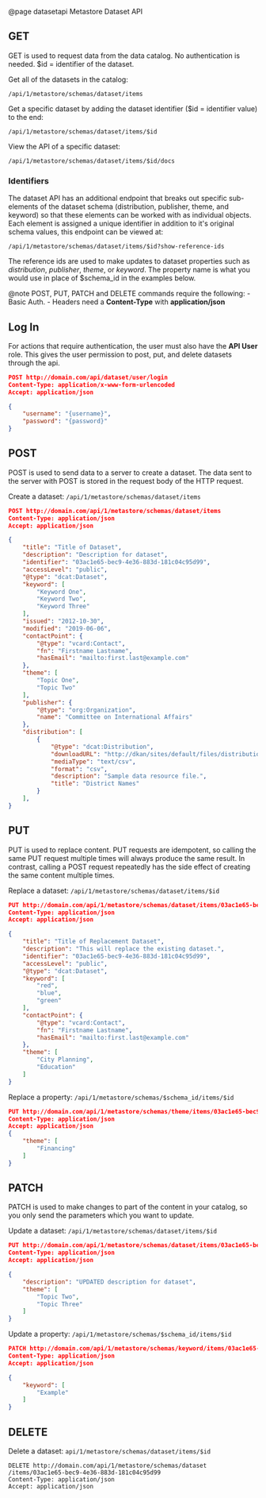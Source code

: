 @page datasetapi Metastore Dataset API


## GET

GET is used to request data from the data catalog. No authentication is needed. $id = identifier of the dataset.

Get all of the datasets in the catalog:

```
​/api​/1​/metastore​/schemas​/dataset​/items
```

Get a specific dataset by adding the dataset identifier ($id = identifier value) to the end:

```
/api​/1​/metastore​/schemas​/dataset​/items​/$id
```

View the API of a specific dataset:

```
​/api​/1​/metastore​/schemas​/dataset​/items​/$id​/docs
```
<h3 id="identifiers">Identifiers</h3>
The dataset API has an additional endpoint that breaks out specific sub-elements
of the dataset schema (distribution, publisher, theme, and keyword) so that these
elements can be worked with as individual objects.
Each element is assigned a unique identifier in addition to it's original schema values,
this endpoint can be viewed at:

```
/api/1/metastore/schemas/dataset/items​/$id?show-reference-ids
```

The reference ids are used to make updates to dataset properties such as *distribution*, *publisher*, *theme*, or *keyword*. The property name is what you would use in place of $schema_id in the examples below.


@note
    POST, PUT, PATCH and DELETE commands require the following:
    - Basic Auth.
    - Headers need a **Content-Type** with **application/json**



## Log In

For actions that require authentication, the user must also have the **API User** role. This gives the user permission to post, put, and delete datasets through the api.

```json
POST http://domain.com/api/dataset/user/login
Content-Type: application/x-www-form-urlencoded
Accept: application/json

{
    "username": "{username}",
    "password": "{password}"
}
```

## POST

POST is used to send data to a server to create a dataset.
The data sent to the server with POST is stored in the request body of the HTTP request.

Create a dataset: `/api​/1​/metastore​/schemas​/dataset/items`

```json
POST http://domain.com/api​/1​/metastore​/schemas​/dataset​/items
Content-Type: application/json
Accept: application/json

{
    "title": "Title of Dataset",
    "description": "Description for dataset",
    "identifier": "03ac1e65-bec9-4e36-883d-181c04c95d99",
    "accessLevel": "public",
    "@type": "dcat:Dataset",
    "keyword": [
        "Keyword One",
        "Keyword Two",
        "Keyword Three"
    ],
    "issued": "2012-10-30",
    "modified": "2019-06-06",
    "contactPoint": {
        "@type": "vcard:Contact",
        "fn": "Firstname Lastname",
        "hasEmail": "mailto:first.last@example.com"
    },
    "theme": [
        "Topic One",
        "Topic Two"
    ],
    "publisher": {
        "@type": "org:Organization",
        "name": "Committee on International Affairs"
    },
    "distribution": [
        {
            "@type": "dcat:Distribution",
            "downloadURL": "http://dkan/sites/default/files/distribution/c9e2d352-e24c-4051-9158-f48127aa5692/district_centerpoints_0.csv",
            "mediaType": "text/csv",
            "format": "csv",
            "description": "Sample data resource file.",
            "title": "District Names"
        }
    ],
}
```

## PUT

PUT is used to replace content. PUT requests are idempotent, so calling the same PUT request multiple times will always produce the same result. In contrast, calling a POST request repeatedly has the side effect of creating the same content multiple times.

Replace a dataset: `/api​/1​/metastore​/schemas​/dataset/items​/$id`

```json
PUT http://domain.com/api​/1​/metastore​/schemas​/dataset​/items/03ac1e65-bec9-4e36-883d-181c04c95d99
Content-Type: application/json
Accept: application/json

{
    "title": "Title of Replacement Dataset",
    "description": "This will replace the existing dataset.",
    "identifier": "03ac1e65-bec9-4e36-883d-181c04c95d99",
    "accessLevel": "public",
    "@type": "dcat:Dataset",
    "keyword": [
        "red",
        "blue",
        "green"
    ],
    "contactPoint": {
        "@type": "vcard:Contact",
        "fn": "Firstname Lastname",
        "hasEmail": "mailto:first.last@example.com"
    },
    "theme": [
        "City Planning",
        "Education"
    ]
}
```

Replace a property: `/api​/1​/metastore​/schemas​/$schema_id/items​/$id`

```json
PUT http://domain.com/api​/1​/metastore​/schemas​/theme/items​/03ac1e65-bec9-4e36-883d-181c04c95d99
Content-Type: application/json
Accept: application/json
{
    "theme": [
        "Financing"
    ]
}
```

## PATCH

PATCH is used to make changes to part of the content in your catalog, so you only send the parameters which you want to update.

Update a dataset: `/api​/1​/metastore​/schemas​/dataset/items​/$id`

```json
PUT http://domain.com/api​/1​/metastore​/schemas​/dataset​/items​/03ac1e65-bec9-4e36-883d-181c04c95d99
Content-Type: application/json
Accept: application/json

{
    "description": "UPDATED description for dataset",
    "theme": [
        "Topic Two",
        "Topic Three"
    ]
}
```

Update a property: `/api​/1​/metastore​/schemas​/$schema_id/items​/$id`

```json
PATCH http://domain.com/api​/1​/metastore​/schemas​/keyword/items​/03ac1e65-bec9-4e36-883d-181c04c95d99
Content-Type: application/json
Accept: application/json

{
    "keyword": [
        "Example"
    ]
}
```

## DELETE

Delete a dataset: `api​/1​/metastore​/schemas​/dataset​/items/$id`

```
DELETE http://domain.com/api​/1​/metastore​/schemas​/dataset​/items/03ac1e65-bec9-4e36-883d-181c04c95d99
Content-Type: application/json
Accept: application/json
```

